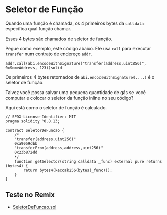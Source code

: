 # Seletor de Função

Quando uma função é chamada, os 4 primeiros bytes da `calldata` especifica qual função chamar.

Esses 4 bytes são chamados de seletor de função.

Pegue como exemplo, este código abaixo. Ele usa `call` para executar `transfer` num contrato de endereço `addr`.

```solidity
addr.call(abi.encodeWithSignature("transfer(address,uint256)", 0xSomeAddress, 123))solid
```

Os primeiros 4 bytes retornados de `abi.encodeWithSignature(....)` é o seletor de função.

Talvez você possa salvar uma pequena quantidade de gás se você computar e colocar o seletor da função inline no seu código?

Aqui está como o seletor de função é calculado.

```solidity
// SPDX-License-Identifier: MIT
pragma solidity ^0.8.13;

contract SeletorDeFuncao {
    /*
    "transfer(address,uint256)"
    0xa9059cbb
    "transferFrom(address,address,uint256)"
    0x23b872dd
    */
    function getSelector(string calldata _func) external pure returns (bytes4) {
        return bytes4(keccak256(bytes(_func)));
    }
}
```

## Teste no Remix

- [SeletorDeFuncao.sol](https://remix.ethereum.org/#code=Ly8gU1BEWC1MaWNlbnNlLUlkZW50aWZpZXI6IE1JVApwcmFnbWEgc29saWRpdHkgXjAuOC4xMzsKCmNvbnRyYWN0IFNlbGV0b3JEZUZ1bmNhbyB7CiAgICAvKgogICAgInRyYW5zZmVyKGFkZHJlc3MsdWludDI1NikiCiAgICAweGE5MDU5Y2JiCiAgICAidHJhbnNmZXJGcm9tKGFkZHJlc3MsYWRkcmVzcyx1aW50MjU2KSIKICAgIDB4MjNiODcyZGQKICAgICovCiAgICBmdW5jdGlvbiBnZXRTZWxlY3RvcihzdHJpbmcgY2FsbGRhdGEgX2Z1bmMpIGV4dGVybmFsIHB1cmUgcmV0dXJucyAoYnl0ZXM0KSB7CiAgICAgICAgcmV0dXJuIGJ5dGVzNChrZWNjYWsyNTYoYnl0ZXMoX2Z1bmMpKSk7CiAgICB9Cn0=&version=soljson-v0.8.13+commit.abaa5c0e.js)
